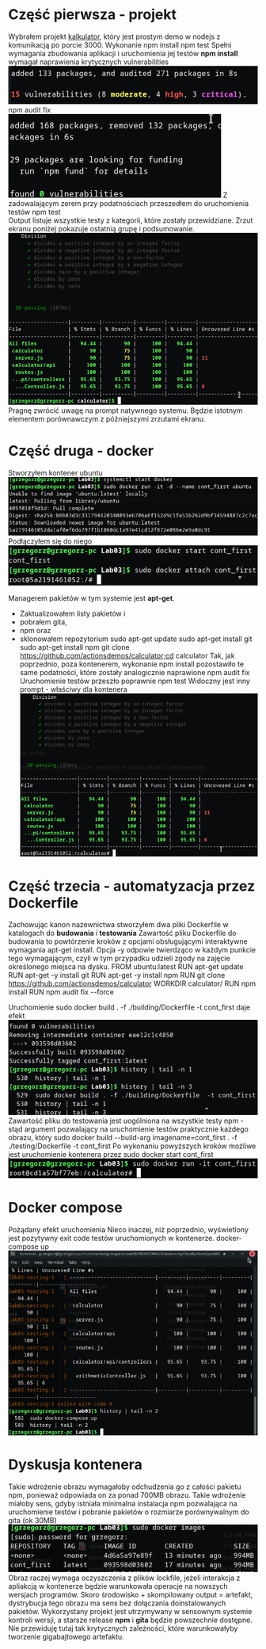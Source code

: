 # Część pierwsza - projekt
Wybrałem projekt [kalkulator](https://github.com/actionsdemos/calculator), który jest prostym demo w nodejs z komunikacją po porcie 3000.
Wykonanie
  npm install
  npm test
Spełni wymagania zbudowania aplikacji i uruchomienia jej testów
**npm install** wymagał naprawienia krytycznych vulnerabilities
![vulnerabilities](errr.png)
  npm audit fix
![fixed](gut.png)
Z zadowalającym zerem przy podatnościach przeszedłem do uruchomienia testów
  npm test  
Output listuje wszystkie testy z kategorii, które zostały przewidziane. Zrzut ekranu poniżej pokazuje ostatnią grupę i podsumowanie.
![testy](tests.png)
Pragnę zwrócić uwagę na prompt natywnego systemu. Będzie istotnym elementem porównawczym z późniejszymi zrzutami ekranu.

# Część druga - docker
Stworzyłem kontener ubuntu
![kontener](cont.png)
Podłączyłem się do niego
![attach](attach.png)

Managerem pakietów w tym systemie jest **apt-get**.
* Zaktualizowałem listy pakietów i
* pobrałem gita,
* npm oraz
* sklonowałem repozytorium
  sudo apt-get update
  sudo apt-get install git
  sudo apt-get install npm
  git clone https://github.com/actionsdemos/calculator;cd calculator
Tak, jak poprzednio, poza kontenerem, wykonanie
  npm install
pozostawiło te same podatności, które zostały analogicznie naprawione
  npm audit fix
Uruchomienie testów przeszło poprawnie
  npm test
Widoczny jest inny prompt - właściwy dla kontenera
![tests2](tests2.png)

# Część trzecia - automatyzacja przez Dockerfile
Zachowując kanon nazewnictwa stworzyłem dwa pliki Dockerfile w katalogach do **budowania** i **testowania**
Zawartość pliku Dockerfile do budowania to powtórzenie kroków z opcjami obsługującymi interaktywne wymagania apt-get install. Opcja -y odpowie twierdząco w każdym punkcie tego wymagającym, czyli w tym przypadku udzieli zgody na zajęcie określonego miejsca na dysku.
  FROM ubuntu:latest
  RUN apt-get update
  RUN apt-get -y install git
  RUN apt-get -y install npm
  RUN git clone https://github.com/actionsdemos/calculator
  WORKDIR calculator/
  RUN npm install
  RUN npm audit fix --force

Uruchomienie
  sudo docker build . -f ./building/Dockerfile -t cont_first
daje efekt
![built](built.png)
Zawartość pliku do testowania jest uogólniona na wszystkie testy npm - stąd argument pozwalający na uruchomienie testów praktycznie każdego obrazu, który
  sudo docker build --build-arg imagename=cont_first . -f ./testing/Dockerfile  -t cont_first
Po wykonaniu powyższych kroków możliwe jest uruchomienie kontenera przez
  sudo docker start cont_first
![działa świetnie](verigut.png)

# Docker compose
Pożądany efekt uruchomienia
Nieco inaczej, niż poprzednio, wyświetlony jest pozytywny exit code testów uruchomionych w kontenerze.
  docker-compose up
![compose](compose.png)

# Dyskusja kontenera
Takie wdrożenie obrazu wymagałoby odchudzenia go z całości pakietu npm, ponieważ odpowiada on za ponad 700MB obrazu. Takie wdrożenie miałoby sens, gdyby istniała minimalna instalacja npm pozwalająca na uruchomienie testów i pobranie pakietów o rozmiarze porównywalnym do gita (ok 30MB)
![obrazy i ich rozmiary](images.png)
Obraz raczej wymaga oczyszczenia z plików lockfile, jeżeli interakcja z apliakcją w kontenerze będzie warunkowała operacje na nowszych wersjach programów.
Skoro środowisko + skompilowany output = artefakt, dystrybucja tego obrazu ma sens bez dołączania doinstalowanych pakietów. Wykorzystany projekt jest utrzymywany w sensownym systemie kontroli wersji, a starsze release **npm** i **gita** będzie powszechnie dostępne. Nie przewiduję tutaj tak krytycznych  zależności, które warunkowałyby tworzenie gigabajtowego artefaktu.
